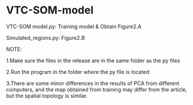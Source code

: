 # VTC-SOM-model

VTC-SOM model.py: Training model & Obtain Figure2.A

Simulated_regions.py: Figure2.B



NOTE: 


1.Make sure the files in the release are in the same folder as the py files

2.Run the program in the folder where the py file is located
      
3.There are some minor differences in the results of PCA from different computers, 
  and the map obtained from training may differ from the article, but the spatial topology is similar.
